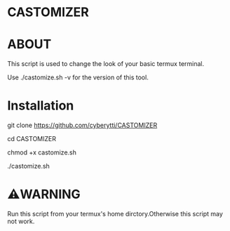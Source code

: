 # CASTOMIZER

# ABOUT
This script is used to change the look of your basic termux terminal.

Use ./castomize.sh -v for the version of this tool.

# Installation
git clone https://github.com/cyberytti/CASTOMIZER

cd CASTOMIZER

chmod +x castomize.sh 

./castomize.sh

# ⚠️WARNING
Run this script from your termux's home dirctory.Otherwise this script may not work.
